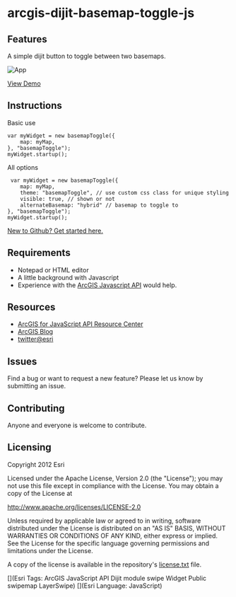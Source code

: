 # arcgis-dijit-basemap-toggle-js

## Features
A simple dijit button to toggle between two basemaps.

![App](https://raw.github.com/driskull/arcgis-dijit-basemap-toggle-js/master/images/demo.png)

[View Demo](http://driskull.github.com/arcgis-dijit-basemap-toggle-js/)

## Instructions

Basic use

    var myWidget = new basemapToggle({
        map: myMap,
    }, "basemapToggle");
    myWidget.startup();
    
All options
    
     var myWidget = new basemapToggle({
        map: myMap,
        theme: "basemapToggle", // use custom css class for unique styling
        visible: true, // shown or not
        alternateBasemap: "hybrid" // basemap to toggle to
    }, "basemapToggle");
    myWidget.startup();


 [New to Github? Get started here.](https://github.com/)

## Requirements

* Notepad or HTML editor
* A little background with Javascript
* Experience with the [ArcGIS Javascript API](http://www.esri.com/) would help.

## Resources

* [ArcGIS for JavaScript API Resource Center](http://help.arcgis.com/en/webapi/javascript/arcgis/index.html)
* [ArcGIS Blog](http://blogs.esri.com/esri/arcgis/)
* [twitter@esri](http://twitter.com/esri)

## Issues

Find a bug or want to request a new feature?  Please let us know by submitting an issue.

## Contributing

Anyone and everyone is welcome to contribute.

## Licensing
Copyright 2012 Esri

Licensed under the Apache License, Version 2.0 (the "License");
you may not use this file except in compliance with the License.
You may obtain a copy of the License at

   http://www.apache.org/licenses/LICENSE-2.0

Unless required by applicable law or agreed to in writing, software
distributed under the License is distributed on an "AS IS" BASIS,
WITHOUT WARRANTIES OR CONDITIONS OF ANY KIND, either express or implied.
See the License for the specific language governing permissions and
limitations under the License.

A copy of the license is available in the repository's [license.txt](https://raw.github.com/Esri/arcgis-dijit-basemap-toggle-js/master/license.txt) file.

[](Esri Tags: ArcGIS JavaScript API Dijit module swipe Widget Public swipemap LayerSwipe)
[](Esri Language: JavaScript)
